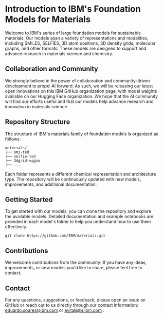# Introduction to IBM's Foundation Models for Materials

Welcome to IBM's series of large foundation models for sustainable materials. Our models span a variety of representations and modalities, including SMILES, SELFIES, 3D atom positions, 3D density grids, molecular graphs, and other formats. These models are designed to support and advance research in materials science and chemistry.

## Collaboration and Community

We strongly believe in the power of collaboration and community-driven development to propel AI forward. As such, we will be releasing our latest open innovations on this IBM GitHub organization page, with model weights available on our Hugging Face organization. We hope that the AI community will find our efforts useful and that our models help advance research and innovation in materials science.

## Repository Structure

The structure of IBM's materials family of foundation models is organized as follows:

```
materials/
├── smi-ted
├── selfie-ted
├── 3dgrid-vqgan
├── ...  
```

Each folder represents a different chemical representation and architecture type. The repository will be continuously updated with new models, improvements, and additional documentation.

## Getting Started

To get started with our models, you can clone the repository and explore the available models. Detailed documentation and example notebooks are provided in each model's folder to help you understand how to use them effectively.

```
git clone https://github.com/IBM/materials.git
```

## Contributions

We welcome contributions from the community! If you have any ideas, improvements, or new models you'd like to share, please feel free to contact. 

## Contact

For any questions, suggestions, or feedback, please open an issue on GitHub or reach out to us directly through our contact information: eduardo.soares@ibm.com or evital@br.ibm.com .